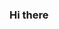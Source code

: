 ### Hi there
<!--
**Angelespana19/Angelespana19** is a ✨ _special_ ✨ repository because its `README.md` (this file) appears on your GitHub profile.

Here are some ideas to get you started:

- 🔭 I’m currently working on ...instalciones de energia y automatizacion
- 🌱 I’m currently learning ...platzi


- 👯 I’m looking to collaborate on ...proyectos

- 🤔 I’m looking for help with ...
- 💬 Ask me about ...
- 📫 How to reach me: ...
- 😄 Pronouns: ...
- ⚡ Fun fact: ...
-->

